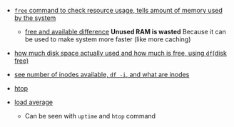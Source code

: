 - [`free` command to check resource usage, tells amount of memory used by the system](https://youtu.be/kyt1xAlXITE?si=TAwsVqcQJX1c31Vz&t=37)    
    - [free and available difference](https://youtu.be/kyt1xAlXITE?si=DMqPuO4my_aX0iaB&t=127)
        **Unused RAM is wasted** Because it can be used to make system more faster (like more caching)

- [how much disk space actually used and how much is free, using `df`(disk free)](https://youtu.be/kyt1xAlXITE?si=5LVnw8UxDlBjXuJm&t=297)

- [see number of inodes available, `df -i`, and what are inodes](https://youtu.be/kyt1xAlXITE?si=SJ8pNsy88iMreP2l&t=417)

- [htop](https://youtu.be/kyt1xAlXITE?si=XKfJv2OgsOHXWmGy&t=577)

- [load average](https://youtu.be/kyt1xAlXITE?si=v3N95UXcOVA2L3Ob&t=787)
    - Can be seen with `uptime` and `htop` command
